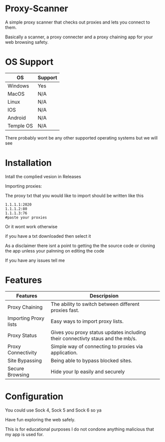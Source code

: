 # Proxy-Scanner
A simple proxy scanner that checks out proxies and lets you connect to them.

Basically a scanner, a proxy connecter and a proxy chaining app for your web browsing safety.

# OS Support

|OS|Support|
| --- | --- |
|Windows|Yes|
|MacOS|N/A|
|Linux|N/A|
|IOS|N/A|
|Android|N/A|
|Temple OS|N/A|

There probably wont be any other supported operating systems but we will see

# Installation

Intall the complied vesion in Releases

Importing proxies:

The proxy txt that you would like to import should be written like this
``` 
1.1.1.1:2020
1.1.1.2:80
1.1.1.3:76
#paste your proxies
```
Or it wont work otherwise

if you have a txt downloaded then select it

As a disclaimer there isnt a point to getting the the source code or cloning the app unless your palnning on editing the code

If you have any issues tell me 

# Features

| Features| Descripsion |
| --- | --- |
| Proxy Chaining| The ability to switch between different proxies fast. |
| Importing Proxy lists| Easy ways to import proxy lists. |
|Proxy Status| Gives you proxy status updates including their connectivty staus and the mb/s. |
|Proxy Connectivity| Simple way of connecting to proxies via application. |
|Site Bypassing| Being able to bypass blocked sites. |
|Secure Browsing| Hide your Ip easily and securely|

# Configuration

You could use Sock 4, Sock 5 and Sock 6
so ya



Have fun exploring the web safely.

This is for educational purposes I do not condone anything malicious that my app is used for.

